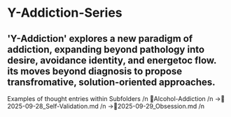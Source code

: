 # Y-Addiction-Series
'Y-Addiction' explores a new paradigm of addiction, expanding beyond pathology into desire, avoidance identity, and energetoc flow.
its moves beyond diagnosis to propose transfromative, solution-oriented approaches.
------
Examples of thought entries within Subfolders /n
📂Alcohol-Addiction /n
   ->📂2025-09-28_Self-Validation.md /n
   ->📂2025-09-29_Obsession.md /n
